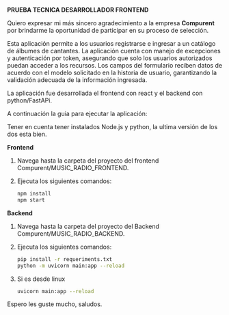 **PRUEBA TECNICA DESARROLLADOR FRONTEND**

Quiero expresar mi más sincero agradecimiento a la empresa **Compurent** por brindarme la oportunidad de participar en su proceso de selección.


Esta aplicación permite a los usuarios registrarse e ingresar a un catálogo de álbumes de cantantes. La aplicación cuenta con manejo de excepciones y autenticación por token, asegurando que solo los usuarios autorizados puedan acceder a los recursos. Los campos del formulario reciben datos de acuerdo con el modelo solicitado en la historia de usuario, garantizando la validación adecuada de la información ingresada.

La aplicación fue desarrollada el frontend con react y el backend con python/FastAPi.


A continuación la guia para ejecutar la aplicación:

Tener en cuenta tener instalados Node.js y python, la ultima versión de los dos esta bien.

**Frontend** 
1. Navega hasta la carpeta del proyecto del frontend Compurent/MUSIC_RADIO_FRONTEND.
2. Ejecuta los siguientes comandos:

   ```bash
   npm install
   npm start

**Backend** 
1. Navega hasta la carpeta del proyecto del Backend Compurent/MUSIC_RADIO_BACKEND.
2. Ejecuta los siguientes comandos:

   ```bash
   pip install -r requeriments.txt
   python -m uvicorn main:app --reload

3. Si es desde linux
   ```bash
   uvicorn main:app --reload


Espero les guste mucho, saludos.


